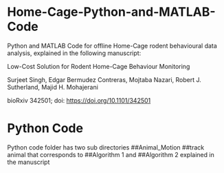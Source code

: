# Home-Cage-Python-and-MATLAB-Code
Python and MATLAB Code for offline Home-Cage rodent behavioural data analysis, explained in the following manuscript:

Low-Cost Solution for Rodent Home-Cage Behaviour Monitoring

Surjeet Singh, Edgar Bermudez Contreras, Mojtaba Nazari, Robert J. Sutherland, Majid H. Mohajerani

bioRxiv 342501; doi: https://doi.org/10.1101/342501

# Python Code
Python code folder has two sub directories ##Animal_Motion ##track animal that corresponds to ##Algorithm 1 and ##Algorithm 2 explained in the manuscript
